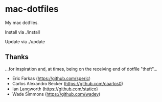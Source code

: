 # mac-dotfiles

My mac dotfiles. 

Install via ./install

Update via ./update

## Thanks

...for inspiration and, at times, being on the receiving end of dotfile "theft"...

* Eric Farkas (https://github.com/speric)
* Carlos Alexandro Becker (https://github.com/caarlos0)
* Ian Langworth (https://github.com/statico)
* Wade Simmons (https://github.com/wadey)
